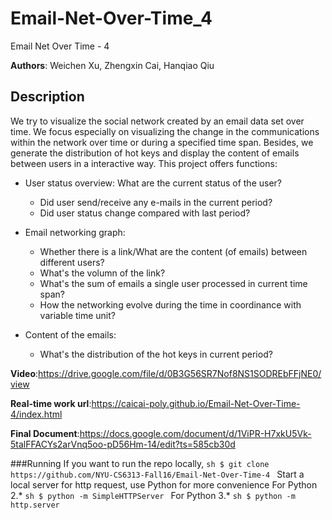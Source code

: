 # Email-Net-Over-Time_4
Email Net Over Time - 4

**Authors**: Weichen Xu, Zhengxin Cai, Hanqiao Qiu

## Description
We try to visualize the social network created by an email data set over time. We focus especially on visualizing the change in the communications within the network over time or during a specified time span. Besides, we generate the distribution of hot keys and display the content of emails between users in a interactive way.
This project offers functions:
* User status overview: What are the current status of the user?
	* Did user send/receive any e-mails in the current period?
	* Did user status change compared with last period?

* Email networking graph:
	* Whether there is a link/What are the content (of emails) between different users?
	* What's the volumn of the link?
	* What's the sum of emails a single user processed in current time span?
	* How the networking evolve during the time in coordinance with variable time unit?

* Content of the emails:
	* What's the distribution of the hot keys in current period?

**Video**:https://drive.google.com/file/d/0B3G56SR7Nof8NS1SODREbFFjNE0/view

**Real-time work url**:https://caicai-poly.github.io/Email-Net-Over-Time-4/index.html

**Final Document**:https://docs.google.com/document/d/1ViPR-H7xkU5Vk-5talFFACYs2arVnq5oo-pD56Hm-14/edit?ts=585cb30d

###Running
If you want to run the repo locally,
	```sh
		$ git clone https://github.com/NYU-CS6313-Fall16/Email-Net-Over-Time-4
	```
Start a local server for http request, use Python for more convenience
For Python 2.*
	```sh
		$ python -m SimpleHTTPServer
	```
For Python 3.*
	```sh
		$ python -m http.server
	```
